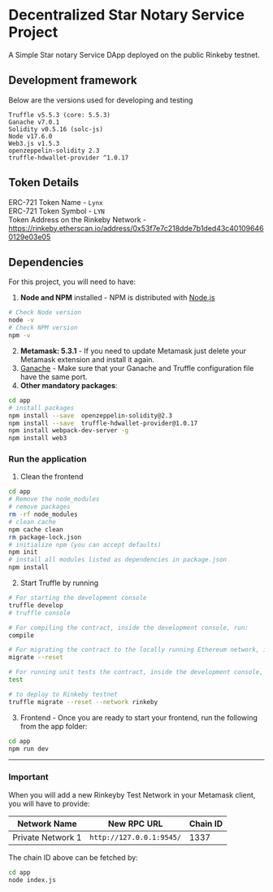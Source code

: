 # Decentralized Star Notary Service Project
A Simple Star notary Service DApp deployed on the public Rinkeby testnet.

## Development framework
Below are the versions used for developing and testing
```
Truffle v5.5.3 (core: 5.5.3)
Ganache v7.0.1
Solidity v0.5.16 (solc-js)
Node v17.6.0
Web3.js v1.5.3
openzeppelin-solidity 2.3
truffle-hdwallet-provider ^1.0.17
```

## Token Details
ERC-721 Token Name - `Lynx` <br>
ERC-721 Token Symbol - `LYN` <br>
Token Address on the Rinkeby Network - https://rinkeby.etherscan.io/address/0x53f7e7c218dde7b1ded43c401096460129e03e05

## Dependencies
For this project, you will need to have:
1. **Node and NPM** installed - NPM is distributed with [Node.js](https://www.npmjs.com/get-npm)
```bash
# Check Node version
node -v
# Check NPM version
npm -v
```
2. **Metamask: 5.3.1** - If you need to update Metamask just delete your Metamask extension and install it again.
3. [Ganache](https://www.trufflesuite.com/ganache) - Make sure that your Ganache and Truffle configuration file have the same port.
4. **Other mandatory packages**:
```bash
cd app
# install packages
npm install --save  openzeppelin-solidity@2.3
npm install --save  truffle-hdwallet-provider@1.0.17
npm install webpack-dev-server -g
npm install web3
```

### Run the application
1. Clean the frontend 
```bash
cd app
# Remove the node_modules  
# remove packages
rm -rf node_modules
# clean cache
npm cache clean
rm package-lock.json
# initialize npm (you can accept defaults)
npm init
# install all modules listed as dependencies in package.json
npm install
```


2. Start Truffle by running
```bash
# For starting the development console
truffle develop
# truffle console

# For compiling the contract, inside the development console, run:
compile

# For migrating the contract to the locally running Ethereum network, inside the development console
migrate --reset

# For running unit tests the contract, inside the development console, run:
test

# to deploy to Rinkeby testnet
truffle migrate --reset --network rinkeby
```

3. Frontend - Once you are ready to start your frontend, run the following from the app folder:
```bash
cd app
npm run dev
```

---

### Important
When you will add a new Rinkeyby Test Network in your Metamask client, you will have to provide:

| Network Name | New RPC URL | Chain ID |
|---|---|---|
|Private Network 1|`http://127.0.0.1:9545/`|1337 |

The chain ID above can be fetched by:
```bash
cd app
node index.js
```
